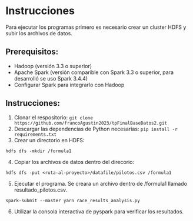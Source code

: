 # Instrucciones 
Para ejecutar los programas primero es necesario crear un cluster HDFS y subir los archivos de datos.
## Prerequisitos:
- Hadoop (versión 3.3 o superior)
- Apache Spark (versión comparible con Spark 3.3 o superior, para desarrolló se uso Spark 3.4.4)
- Configurar Spark para integrarlo con Hadoop

## Instrucciones:
1. Clonar el respositorio: `git clone https://github.com/francoAgustin2023/tpFinalBaseDatos2.git`
2. Descargar las dependencias de Python necesarias: `pip install -r requirements.txt`
3. Crear un directorio en HDFS:
```
hdfs dfs -mkdir /formula1
```
4. Copiar los archivos de datos dentro del direcorio:
```
hdfs dfs -put <ruta-al-proyecto>/datafile/pilotos.csv /formula1
```
5. Ejecutar el programa. Se creara un archivo dentro de /formula1 llamado resultado_pilotos.csv.
```
spark-submit --master yarn race_results_analysis.py

```
6. Utilizar la consola interactiva de pyspark para verificar los resultados.


